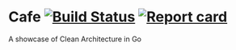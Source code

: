 #  Cafe [![Build Status](https://travis-ci.org/screwyprof/cafe.svg?branch=master)](https://travis-ci.org/screwyprof/cafe) [![Report card](https://goreportcard.com/badge/github.com/screwyprof/cafe)](https://goreportcard.com/report/screwyprof/cafe)

A showcase of Clean Architecture in Go
